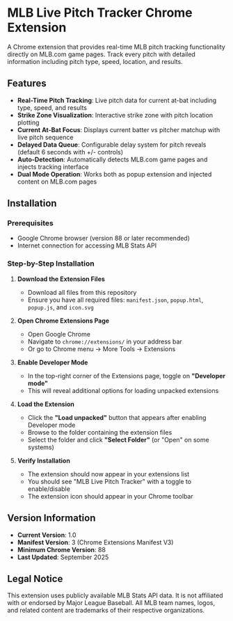 # MLB Live Pitch Tracker Chrome Extension

A Chrome extension that provides real-time MLB pitch tracking functionality directly on MLB.com game pages. Track every pitch with detailed information including pitch type, speed, location, and results.

## Features

- **Real-Time Pitch Tracking**: Live pitch data for current at-bat including type, speed, and results
- **Strike Zone Visualization**: Interactive strike zone with pitch location plotting
- **Current At-Bat Focus**: Displays current batter vs pitcher matchup with live pitch sequence
- **Delayed Data Queue**: Configurable delay system for pitch reveals (default 6 seconds with +/- controls)
- **Auto-Detection**: Automatically detects MLB.com game pages and injects tracking interface
- **Dual Mode Operation**: Works both as popup extension and injected content on MLB.com pages

## Installation

### Prerequisites
- Google Chrome browser (version 88 or later recommended)
- Internet connection for accessing MLB Stats API

### Step-by-Step Installation

1. **Download the Extension Files**
   - Download all files from this repository
   - Ensure you have all required files: `manifest.json`, `popup.html`, `popup.js`, and `icon.svg`

2. **Open Chrome Extensions Page**
   - Open Google Chrome
   - Navigate to `chrome://extensions/` in your address bar
   - Or go to Chrome menu → More Tools → Extensions

3. **Enable Developer Mode**
   - In the top-right corner of the Extensions page, toggle on **"Developer mode"**
   - This will reveal additional options for loading unpacked extensions

4. **Load the Extension**
   - Click the **"Load unpacked"** button that appears after enabling Developer mode
   - Browse to the folder containing the extension files
   - Select the folder and click **"Select Folder"** (or "Open" on some systems)

5. **Verify Installation**
   - The extension should now appear in your extensions list
   - You should see "MLB Live Pitch Tracker" with a toggle to enable/disable
   - The extension icon should appear in your Chrome toolbar


## Version Information

- **Current Version**: 1.0
- **Manifest Version**: 3 (Chrome Extensions Manifest V3)
- **Minimum Chrome Version**: 88
- **Last Updated**: September 2025

## Legal Notice

This extension uses publicly available MLB Stats API data. It is not affiliated with or endorsed by Major League Baseball. All MLB team names, logos, and related content are trademarks of their respective organizations.